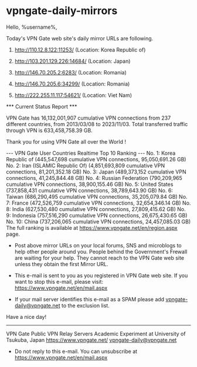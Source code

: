 # vpngate-daily-mirrors

Hello, %username%,

Today's VPN Gate web site's daily mirror URLs are following.

1. http://110.12.8.122:11253/
   (Location: Korea Republic of)

2. http://103.201.129.226:14684/
   (Location: Japan)

3. http://146.70.205.2:6283/
   (Location: Romania)

4. http://146.70.205.6:34299/
   (Location: Romania)

5. http://222.255.11.117:54621/
   (Location: Viet Nam)


*** Current Status Report ***

VPN Gate has 16,132,001,907 cumulative VPN connections from 237 different countries, from 2013/03/08 to 2023/11/03.
Total transferred traffic through VPN is 633,458,758.39 GB.

Thank you for using VPN Gate all over the World !


--- VPN Gate User Countries Realtime Top 10 Ranking ---
No. 1: Korea Republic of (445,547,698 cumulative VPN connections, 95,050,691.26 GB)
No. 2: Iran (ISLAMIC Republic Of) (4,851,693,809 cumulative VPN connections, 81,201,352.18 GB)
No. 3: Japan (489,373,152 cumulative VPN connections, 41,245,844.48 GB)
No. 4: Russian Federation (790,209,965 cumulative VPN connections, 38,900,155.46 GB)
No. 5: United States (737,858,431 cumulative VPN connections, 38,789,643.90 GB)
No. 6: Taiwan (686,290,495 cumulative VPN connections, 35,205,079.84 GB)
No. 7: France (472,526,759 cumulative VPN connections, 32,654,346.14 GB)
No. 8: India (627,530,480 cumulative VPN connections, 27,809,415.62 GB)
No. 9: Indonesia (757,516,290 cumulative VPN connections, 26,675,430.65 GB)
No. 10: China (737,206,065 cumulative VPN connections, 24,457,085.03 GB)
The full ranking is available at https://www.vpngate.net/en/region.aspx page.


* Post above mirror URLs on your local forums, SNS and microblogs
  to help other people around you.
  People behind the Government's Frewall are waiting for your help.
  They cannot reach to the VPN Gate web site
  unless they obtain the first Mirror URL.

* This e-mail is sent to you as you registered in VPN Gate web site.
  If you want to stop this e-mail, please visit:
  https://www.vpngate.net/en/mail.aspx

* If your mail server identifies this e-mail as a SPAM
  please add vpngate-daily@vpngate.net to the exclusion list.

Have a nice day!

------------------------------------------------------
VPN Gate Public VPN Relay Servers
Academic Experiment at University of Tsukuba, Japan
https://www.vpngate.net/
vpngate-daily@vpngate.net
* Do not reply to this e-mail.
  You can unsubscribe at https://www.vpngate.net/en/mail.aspx


